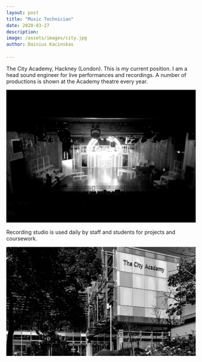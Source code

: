 ```yaml
---
layout: post
title: "Music Technician"
date: 2020-03-27
description: 
image: /assets/images/city.jpg
author: Dainius Kacinskas

---
```

The City Academy, Hackney (London).
This is my current position. I am a head sound engineer for live performances and recordings. A number of productions is shown at the Academy theatre every year.

![Grease](/assets/images/grease.jpg)


Recording studio is used daily by staff and students for projects and coursework.

![Studio Desk](/assets/images/city.jpg)


